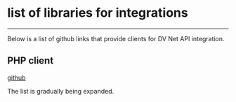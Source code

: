 # list of libraries for integrations

---


Below is a list of github links that provide clients for DV Net API integration.

## PHP client
[github](https://github.com/dv-net/dv-net-php-client)

The list is gradually being expanded.
